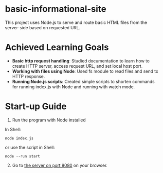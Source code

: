 # basic-informational-site
This project uses Node.js to serve and route basic HTML files from the server-side based on requested URL.

# Achieved Learning Goals
* **Basic http request handling**: Studied documentation to learn how to create HTTP server, access request URL, and set local host port.
* **Working with files using Node**: Used fs module to read files and send to HTTP response.
* **Running Node.js scripts**: Created simple scripts to shorten commands for running index.js with Node and running with watch mode.

# Start-up Guide
1) Run the program with Node installed

In Shell:
```
node index.js
```
or use the script in Shell:
```
node --run start
```

2) Go to [the server on port 8080](http://localhost:8080) on your browser.
